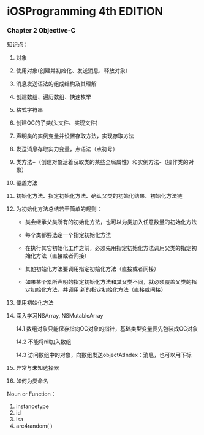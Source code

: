 # iOSProgramming 4th EDITION

### Chapter 2 Objective-C  

知识点：  

1. 对象  

2. 使用对象(创建并初始化、发送消息、释放对象）  

3. 消息发送语法的组成结构及其理解  

4. 创建数组、遍历数组、快速枚举  

5. 格式字符串  

6. 创建OC的子类(头文件、实现文件)  

7. 声明类的实例变量并设置存取方法，实现存取方法  

8. 发送消息存取实力变量，点语法（点符号）  

9. 类方法+（创建对象活着获取类的某些全局属性）和实例方法-（操作类的对象）  

10. 覆盖方法  

11. 初始化方法、指定初始化方法、确认父类的初始化结果、初始化方法链  

12. 为初始化方法总结若干简单的规则：  

    - 类会继承父类所有的初始化方法，也可以为类加入任意数量的初始化方法  

    - 每个类都要选定一个指定初始化方法  

    - 在执行其它初始化工作之前，必须先用指定初始化方法调用父类的指定初始化方法（直接或者间接）  

    - 其他初始化方法要调用指定初始化方法（直接或者间接）  

    - 如果某个累所声明的指定初始化方法和其父类不同，就必须覆盖父类的指定初始化方法，并调用
    新的指定初始化方法（直接或间接）

13. 使用初始化方法  

14. 深入学习NSArray, NSMutableArray  

    14.1 数组对象只能保存指向OC对象的指针，基础类型变量要先包装成OC对象  

    14.2 不能将nil加入数组  

    14.3 访问数组中的对象，向数组发送objectAtIndex：消息，也可以用下标  

15. 异常与未知选择器  

16. 如何为类命名

  

Noun or Function：  
1. instancetype  
2. id  
3. isa  
4. arc4random( )  
